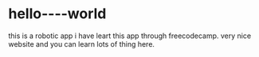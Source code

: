 # hello----world
this is a robotic app
i have leart this app through freecodecamp. very nice website and you can learn lots of thing here. 
